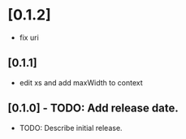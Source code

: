 # [0.1.2]

* fix uri

## [0.1.1]

* edit xs and add maxWidth to context

## [0.1.0] - TODO: Add release date.

* TODO: Describe initial release.
